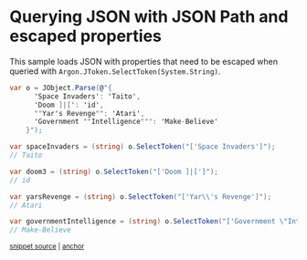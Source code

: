 # Querying JSON with JSON Path and escaped properties

This sample loads JSON with properties that need to be escaped when queried with `Argon.JToken.SelectToken(System.String)`.

<!-- snippet: QueryJsonSelectTokenEscaped -->
<a id='snippet-queryjsonselecttokenescaped'></a>
```cs
var o = JObject.Parse(@"{
      'Space Invaders': 'Taito',
      'Doom ]|[': 'id',
      ""Yar's Revenge"": 'Atari',
      'Government ""Intelligence""': 'Make-Believe'
    }");

var spaceInvaders = (string) o.SelectToken("['Space Invaders']");
// Taito

var doom3 = (string) o.SelectToken("['Doom ]|[']");
// id

var yarsRevenge = (string) o.SelectToken("['Yar\\'s Revenge']");
// Atari

var governmentIntelligence = (string) o.SelectToken("['Government \"Intelligence\"']");
// Make-Believe
```
<sup><a href='/src/Tests/Documentation/Samples/JsonPath/QueryJsonSelectTokenEscaped.cs#L10-L31' title='Snippet source file'>snippet source</a> | <a href='#snippet-queryjsonselecttokenescaped' title='Start of snippet'>anchor</a></sup>
<!-- endSnippet -->
